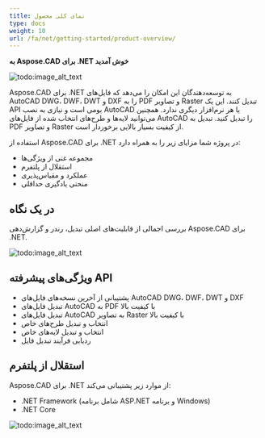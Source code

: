 ```yaml
---
title: نمای کلی محصول
type: docs
weight: 10
url: /fa/net/getting-started/product-overview/
---
```


**به Aspose.CAD برای .NET خوش آمدید**

![todo:image_alt_text](/cad/_assets/home_1.png)

Aspose.CAD برای .NET به توسعه‌دهندگان این امکان را می‌دهد که فایل‌های AutoCAD DWG، DWF، DWT و DXF را به PDF و تصاویر Raster تبدیل کنند. این یک API بومی است و نیازی به نصب AutoCAD یا هر نرم‌افزار دیگری ندارد. همچنین می‌توانید لایه‌ها و طرح‌های انتخاب شده از فایل‌های AutoCAD را تبدیل کنید. تبدیل به PDF و تصاویر Raster از کیفیت بسیار بالایی برخوردار است.

استفاده از Aspose.CAD برای .NET در پروژه شما مزایای زیر را به همراه دارد:

- مجموعه غنی از ویژگی‌ها
- استقلال از پلتفرم
- عملکرد و مقیاس‌پذیری
- منحنی یادگیری حداقلی




## **در یک نگاه**
بررسی اجمالی از قابلیت‌های اصلی تبدیل، رندر و گزارش‌دهی Aspose.CAD برای .NET.

![todo:image_alt_text](/cad/_assets/net/product-overview_2.png)
## **ویژگی‌های پیشرفته API**
- پشتیبانی از آخرین نسخه‌های فایل‌های AutoCAD DWG، DWF، DWT و DXF
- تبدیل فایل‌های AutoCAD به PDF با کیفیت بالا
- تبدیل فایل‌های AutoCAD به تصاویر Raster با کیفیت بالا
- انتخاب و تبدیل طرح‌های خاص
- انتخاب و تبدیل لایه‌های خاص
- ردیابی فرآیند تبدیل فایل
## **استقلال از پلتفرم**
Aspose.CAD برای .NET از موارد زیر پشتیبانی می‌کند:

- .NET Framework (شامل برنامه ASP.NET و برنامه Windows)
- .NET Core

![todo:image_alt_text](/cad/_assets/net/product-overview_3.png)
